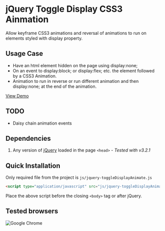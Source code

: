 # jQuery Toggle Display CSS3 Ainmation

Allow keyframe CSS3 animations and reversal of animations to run on elements styled with display property.

## Usage Case

- Have an html element hidden on the page using display:none;
- On an event to display:block; or display:flex; etc. the element followed by a CSS3 Animation.
- Animation to run in reverse or run different animation and then display:none; at the end of the animation.

[View Demo](http://marcnewton.co.uk/projects/jquery-toggle-display-animate/)

## TODO

- Daisy chain animation events

## Dependencies

1. Any version of [jQuery](http://jquery.com/download/) loaded in the page `<head>` - _Tested with v3.2.1_

## Quick Installation

Only required file from the project is `js/jquery-toggleDisplayAnimate.js`

```markdown
<script type="application/javascript" src="js/jquery-toggleDisplayAnimate.js"></script>
```

Place the above script before the closing `<body>` tag or after jQuery.

## Tested browsers

![Google Chrome](http://marcnewton.co.uk/projects/icons/google-chrome-icon.png)
